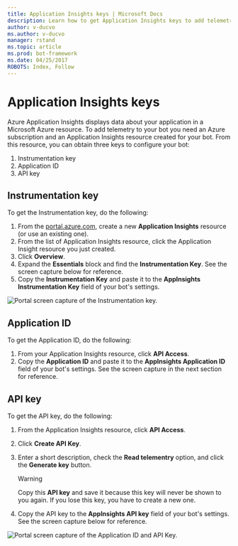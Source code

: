 ```yaml
---
title: Application Insights keys | Microsoft Docs
description: Learn how to get Application Insights keys to add telemetry to a bot.
author: v-ducvo
ms.author: v-ducvo
manager: rstand
ms.topic: article
ms.prod: bot-framework
ms.date: 04/25/2017
ROBOTS: Index, Follow
---
```


# Application Insights keys

Azure Application Insights displays data about your application in a Microsoft Azure resource. To add telemetry to your bot you need an Azure subscription and an Application Insights resource created for your bot. From this resource, you can obtain three keys to configure your bot:

1. Instrumentation key
2. Application ID
3. API key

## Instrumentation key

To get the Instrumentation key, do the following:
1. From the [portal.azure.com](http://portal.azure.com), create a new **Application Insights** resource (or use an existing one).
2. From the list of Application Insights resource, click the Application Insight resource you just created.
3. Click **Overview**.
4. Expand the **Essentials** block and find the **Instrumentation Key**. See the screen capture below for reference.
5. Copy the **Instrumentation Key** and paste it to the **AppInsights Instrumentation Key** field of your bot's settings.

![Portal screen capture of the Instrumentation key.](~/media/portal-app-insights-instrumentation-key.png)

## Application ID

To get the Application ID, do the following:
1. From your Application Insights resource, click **API Access**.
2. Copy the **Application ID** and paste it to the **AppInsights Application ID** field of your bot's settings. See the screen capture in the next section for reference.

## API key

To get the API key, do the following:
1. From the Application Insights resource, click **API Access**.
2. Click **Create API Key**.
3. Enter a short description, check the **Read telementry** option, and click the **Generate key** button.

   > [!WARNING]
   > Copy this **API key** and save it because this key will never be shown to you again. If you lose this key, you have to create a new one.

4. Copy the API key to the **AppInsights API key** field of your bot's settings. See the screen capture below for reference.

![Portal screen capture of the Application ID and API Key.](~/media/portal-app-insights-appid-apikey.png)